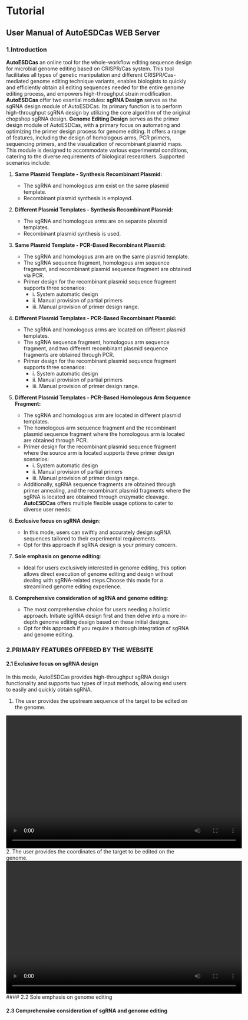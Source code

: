 # Tutorial
## User Manual of AutoESDCas WEB Server

### 1.Introduction
**AutoESDCas** an online tool for the whole-workflow editing sequence design for microbial genome editing based on CRISPR/Cas system. This tool facilitates all types of genetic manipulation and different CRISPR/Cas-mediated genome editing technique variants, enables biologists to quickly and efficiently obtain all editing sequences needed for the entire genome editing process, and empowers high-throughput strain modification. **AutoESDCas** offer two essntial modules:
**sgRNA Design** serves as the sgRNA design module of AutoESDCas. Its primary function is to perform high-throughput sgRNA design by utilizing the core algorithm of the original chopshop sgRNA design.
**Genome Editing Design** serves as the primer design module of AutoESDCas, with a primary focus on automating and optimizing the primer design process for genome editing. It offers a range of features, including the design of homologous arms, PCR primers, sequencing primers, and the visualization of recombinant plasmid maps. This module is designed to accommodate various experimental conditions, catering to the diverse requirements of biological researchers.
Supported scenarios include:
1. **Same Plasmid Template - Synthesis Recombinant Plasmid:**
   - The sgRNA and homologous arm exist on the same plasmid template.
   - Recombinant plasmid synthesis is employed.

1. **Different Plasmid Templates - Synthesis Recombinant Plasmid:**
   - The sgRNA and homologous arms are on separate plasmid templates.
   - Recombinant plasmid synthesis is used.

3. **Same Plasmid Template - PCR-Based Recombinant Plasmid:**
   - The sgRNA and homologous arm are on the same plasmid template.
   - The sgRNA sequence fragment, homologous arm sequence fragment, and recombinant plasmid sequence fragment are obtained via PCR.
   - Primer design for the recombinant plasmid sequence fragment supports three scenarios:
     - i. System automatic design
     - ii. Manual provision of partial primers
     - iii. Manual provision of primer design range.

4. **Different Plasmid Templates - PCR-Based Recombinant Plasmid:**
   - The sgRNA and homologous arms are located on different plasmid templates.
   - The sgRNA sequence fragment, homologous arm sequence fragment, and two different recombinant plasmid sequence fragments are obtained through PCR.
   - Primer design for the recombinant plasmid sequence fragment supports three scenarios:
     - i. System automatic design
     - ii. Manual provision of partial primers
     - iii. Manual provision of primer design range.

5. **Different Plasmid Templates - PCR-Based Homologous Arm Sequence Fragment:**
   - The sgRNA and homologous arm are located in different plasmid templates.
   - The homologous arm sequence fragment and the recombinant plasmid sequence fragment where the homologous arm is located are obtained through PCR.
   - Primer design for the recombinant plasmid sequence fragment where the source arm is located supports three primer design scenarios:
     - i. System automatic design
     - ii. Manual provision of partial primers
     - iii. Manual provision of primer design range.
   - Additionally, sgRNA sequence fragments are obtained through primer annealing, and the recombinant plasmid fragments where the sgRNA is located are obtained through enzymatic cleavage.
**AutoESDCas** offers multiple flexible usage options to cater to diverse user needs:
1. **Exclusive focus on sgRNA design**:
    - In this mode, users can swiftly and accurately design sgRNA sequences tailored to their experimental requirements.
    - Opt for this approach if sgRNA design is your primary concern.
2. **Sole emphasis on genome editing**:  
    - Ideal for users exclusively interested in genome editing, this option allows direct execution of genome editing and design without dealing with sgRNA-related steps.Choose this mode for a streamlined genome editing experience.
3. **Comprehensive consideration of sgRNA and genome editing**:
    - The most comprehensive choice for users needing a holistic approach. Initiate sgRNA design first and then delve into a more in-depth genome editing design based on these initial designs.
    - Opt for this approach if you require a thorough integration of sgRNA and genome editing.



### 2.PRIMARY FEATURES OFFERED BY THE WEBSITE

#### 2.1 Exclusive focus on sgRNA design
In this mode, AutoESDCas provides high-throughput sgRNA design functionality and supports two types of input methods, allowing end users to easily and quickly obtain sgRNA.
1. The user provides the upstream sequence of the target to be edited on the genome.
<video width="640" height="360" controls>
        <source src="./video/only_sgRNA_1.mp4" type="video/mp4">
        Fig.1 sgRNA design.
</video>
    2. The user provides the coordinates of the target to be edited on the genome.
<video width="640" height="360" controls>
        <source src="./video/only_sgRNA_1.mp4" type="video/mp4">
        Fig.2 sgRNA design.
</video>  
#### 2.2 Sole emphasis on genome editing


#### 2.3 Comprehensive consideration of sgRNA and genome editing
